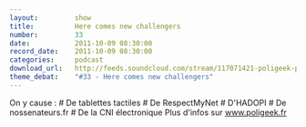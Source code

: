 ```yaml
---
layout:         show
title:          Here comes new challengers
number:         33
date:           2011-10-09 08:30:00
record_date:    2011-10-09 08:30:00
categories:     podcast
download_url:   http://feeds.soundcloud.com/stream/117071421-poligeek-poligeek33.mp3
theme_debat:    "#33 - Here comes new challengers"
---
```



On y cause : # De tablettes tactiles # De RespectMyNet # D'HADOPI # De nossenateurs.fr # De la CNI électronique Plus d'infos sur www.poligeek.fr

